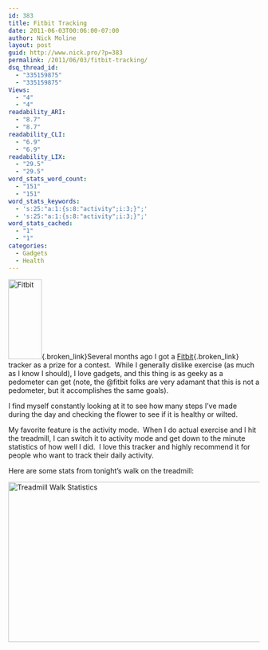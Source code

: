 ```yaml
---
id: 383
title: Fitbit Tracking
date: 2011-06-03T00:06:00-07:00
author: Nick Moline
layout: post
guid: http://www.nick.pro/?p=383
permalink: /2011/06/03/fitbit-tracking/
dsq_thread_id:
  - "335159875"
  - "335159875"
Views:
  - "4"
  - "4"
readability_ARI:
  - "8.7"
  - "8.7"
readability_CLI:
  - "6.9"
  - "6.9"
readability_LIX:
  - "29.5"
  - "29.5"
word_stats_word_count:
  - "151"
  - "151"
word_stats_keywords:
  - 's:25:"a:1:{s:8:"activity";i:3;}";'
  - 's:25:"a:1:{s:8:"activity";i:3;}";'
word_stats_cached:
  - "1"
  - "1"
categories:
  - Gadgets
  - Health
---
```

[<img class="alignleft" src="https://i1.wp.com/ecx.images-amazon.com/images/I/214dffo-VQL._SL160_.jpg?resize=67%2C160&#038;ssl=1" alt="Fitbit" width="67" height="160" data-recalc-dims="1" />](http://www.amazon.com/Fitbit-Wireless-Personal-Trainer/dp/B0031P3HY2%3FSubscriptionId%3D0P20NKJGP78BQ061KR02%26tag%3Dcapslog-20%26linkCode%3Dxm2%26camp%3D2025%26creative%3D165953%26creativeASIN%3DB0031P3HY2 "View product details at Amazon"){.broken_link}Several months ago I got a [Fitbit](http://www.amazon.com/Fitbit-Wireless-Personal-Trainer/dp/B0031P3HY2%3FSubscriptionId%3D0P20NKJGP78BQ061KR02%26tag%3Dcapslog-20%26linkCode%3Dxm2%26camp%3D2025%26creative%3D165953%26creativeASIN%3DB0031P3HY2 "View product details at Amazon"){.broken_link} tracker as a prize for a contest.  While I generally dislike exercise (as much as I know I should), I love gadgets, and this thing is as geeky as a pedometer can get (note, the @fitbit folks are very adamant that this is not a pedometer, but it accomplishes the same goals).

I find myself constantly looking at it to see how many steps I&#8217;ve made during the day and checking the flower to see if it is healthy or wilted.

My favorite feature is the activity mode.  When I do actual exercise and I hit the treadmill, I can switch it to activity mode and get down to the minute statistics of how well I did.  I love this tracker and highly recommend it for people who want to track their daily activity.

<!--more-->

Here are some stats from tonight&#8217;s walk on the treadmill:

[<img class="aligncenter size-full wp-image-384" title="Treadmill Walk Statistics" alt="Treadmill Walk Statistics" src="https://i0.wp.com/www.nick.pro/wp-content/uploads/2011/06/Region-capture-6.png?resize=547%2C321&#038;ssl=1" width="547" height="321" data-recalc-dims="1" />](http://www.fitbit.com/user/223FZ9)